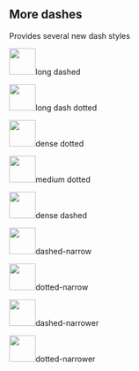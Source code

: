 
## More dashes
Provides several new dash styles

<img src="../../assets/dashes/long dashed.svg" width="48">long dashed

<img src="../../assets//long dash dotted.svg" width="48">long dash dotted

<img src="../../assets//dense dotted.svg" width="48">dense dotted

<img src="../../assets//medium dotted.svg" width="48">medium dotted

<img src="../../assets//dense dashed.svg" width="48">dense dashed

<img src="../../assets//dashed-narrow.svg" width="48">dashed-narrow

<img src="../../assets//dotted-narrow.svg" width="48">dotted-narrow

<img src="../../assets//dashed-narrower.svg" width="48">dashed-narrower

<img src="../../assets//dotted-narrower.svg" width="48">dotted-narrower
